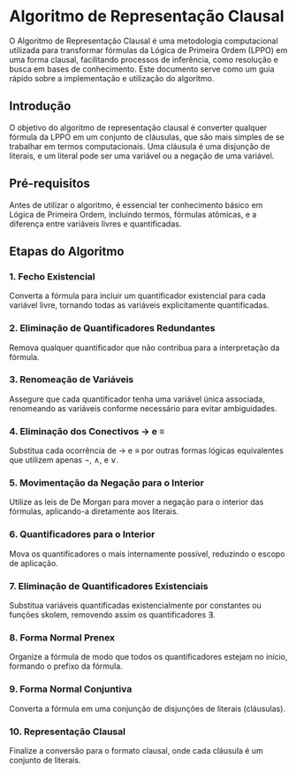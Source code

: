 # Algoritmo de Representação Clausal

O Algoritmo de Representação Clausal é uma metodologia computacional utilizada para transformar fórmulas da Lógica de Primeira Ordem (LPPO) em uma forma clausal, facilitando processos de inferência, como resolução e busca em bases de conhecimento. Este documento serve como um guia rápido sobre a implementação e utilização do algoritmo.

## Introdução

O objetivo do algoritmo de representação clausal é converter qualquer fórmula da LPPO em um conjunto de cláusulas, que são mais simples de se trabalhar em termos computacionais. Uma cláusula é uma disjunção de literais, e um literal pode ser uma variável ou a negação de uma variável.

## Pré-requisitos

Antes de utilizar o algoritmo, é essencial ter conhecimento básico em Lógica de Primeira Ordem, incluindo termos, fórmulas atômicas, e a diferença entre variáveis livres e quantificadas.

## Etapas do Algoritmo

### 1. Fecho Existencial
Converta a fórmula para incluir um quantificador existencial para cada variável livre, tornando todas as variáveis explicitamente quantificadas.

### 2. Eliminação de Quantificadores Redundantes
Remova qualquer quantificador que não contribua para a interpretação da fórmula.

### 3. Renomeação de Variáveis
Assegure que cada quantificador tenha uma variável única associada, renomeando as variáveis conforme necessário para evitar ambiguidades.

### 4. Eliminação dos Conectivos → e ≡
Substitua cada ocorrência de → e ≡ por outras formas lógicas equivalentes que utilizem apenas ¬, ∧, e ∨.

### 5. Movimentação da Negação para o Interior
Utilize as leis de De Morgan para mover a negação para o interior das fórmulas, aplicando-a diretamente aos literais.

### 6. Quantificadores para o Interior
Mova os quantificadores o mais internamente possível, reduzindo o escopo de aplicação.

### 7. Eliminação de Quantificadores Existenciais
Substitua variáveis quantificadas existencialmente por constantes ou funções skolem, removendo assim os quantificadores ∃.

### 8. Forma Normal Prenex
Organize a fórmula de modo que todos os quantificadores estejam no início, formando o prefixo da fórmula.

### 9. Forma Normal Conjuntiva
Converta a fórmula em uma conjunção de disjunções de literais (cláusulas).

### 10. Representação Clausal
Finalize a conversão para o formato clausal, onde cada cláusula é um conjunto de literais.
